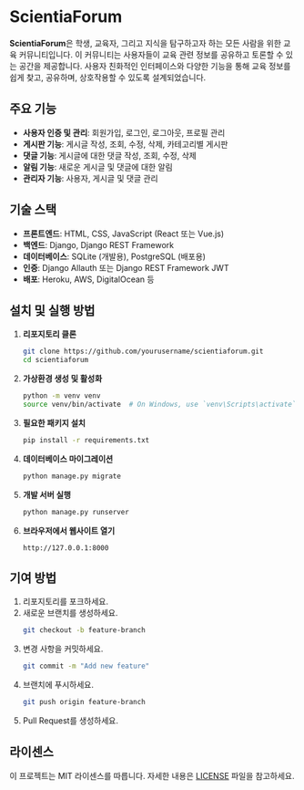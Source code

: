 # ScientiaForum

**ScientiaForum**은 학생, 교육자, 그리고 지식을 탐구하고자 하는 모든 사람을 위한 교육 커뮤니티입니다. 이 커뮤니티는 사용자들이 교육 관련 정보를 공유하고 토론할 수 있는 공간을 제공합니다. 사용자 친화적인 인터페이스와 다양한 기능을 통해 교육 정보를 쉽게 찾고, 공유하며, 상호작용할 수 있도록 설계되었습니다.

## 주요 기능

- **사용자 인증 및 관리**: 회원가입, 로그인, 로그아웃, 프로필 관리
- **게시판 기능**: 게시글 작성, 조회, 수정, 삭제, 카테고리별 게시판
- **댓글 기능**: 게시글에 대한 댓글 작성, 조회, 수정, 삭제
- **알림 기능**: 새로운 게시글 및 댓글에 대한 알림
- **관리자 기능**: 사용자, 게시글 및 댓글 관리

## 기술 스택

- **프론트엔드**: HTML, CSS, JavaScript (React 또는 Vue.js)
- **백엔드**: Django, Django REST Framework
- **데이터베이스**: SQLite (개발용), PostgreSQL (배포용)
- **인증**: Django Allauth 또는 Django REST Framework JWT
- **배포**: Heroku, AWS, DigitalOcean 등

## 설치 및 실행 방법

1. **리포지토리 클론**
    ```bash
    git clone https://github.com/yourusername/scientiaforum.git
    cd scientiaforum
    ```

2. **가상환경 생성 및 활성화**
    ```bash
    python -m venv venv
    source venv/bin/activate  # On Windows, use `venv\Scripts\activate`
    ```

3. **필요한 패키지 설치**
    ```bash
    pip install -r requirements.txt
    ```

4. **데이터베이스 마이그레이션**
    ```bash
    python manage.py migrate
    ```

5. **개발 서버 실행**
    ```bash
    python manage.py runserver
    ```

6. **브라우저에서 웹사이트 열기**
    ```
    http://127.0.0.1:8000
    ```

## 기여 방법

1. 리포지토리를 포크하세요.
2. 새로운 브랜치를 생성하세요.
    ```bash
    git checkout -b feature-branch
    ```
3. 변경 사항을 커밋하세요.
    ```bash
    git commit -m "Add new feature"
    ```
4. 브랜치에 푸시하세요.
    ```bash
    git push origin feature-branch
    ```
5. Pull Request를 생성하세요.

## 라이센스

이 프로젝트는 MIT 라이센스를 따릅니다. 자세한 내용은 [LICENSE](LICENSE) 파일을 참고하세요.
